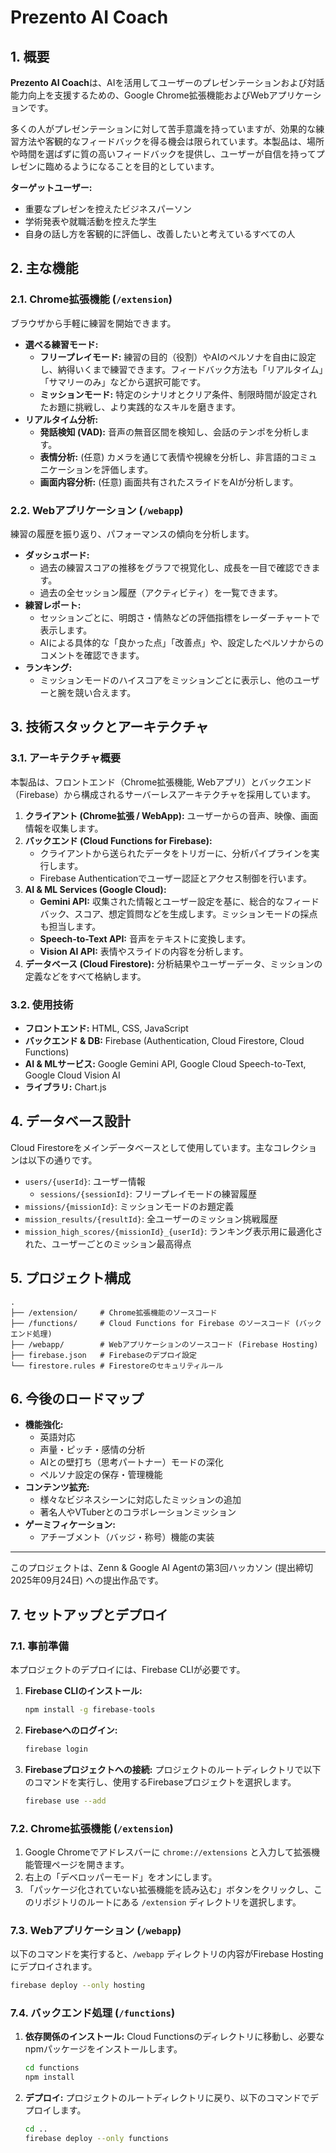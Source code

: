 # Prezento AI Coach

## 1. 概要

**Prezento AI Coach**は、AIを活用してユーザーのプレゼンテーションおよび対話能力向上を支援するための、Google Chrome拡張機能およびWebアプリケーションです。

多くの人がプレゼンテーションに対して苦手意識を持っていますが、効果的な練習方法や客観的なフィードバックを得る機会は限られています。本製品は、場所や時間を選ばずに質の高いフィードバックを提供し、ユーザーが自信を持ってプレゼンに臨めるようになることを目的としています。

**ターゲットユーザー:**
*   重要なプレゼンを控えたビジネスパーソン
*   学術発表や就職活動を控えた学生
*   自身の話し方を客観的に評価し、改善したいと考えているすべての人

## 2. 主な機能

### 2.1. Chrome拡張機能 (`/extension`)

ブラウザから手軽に練習を開始できます。

*   **選べる練習モード:**
    *   **フリープレイモード:** 練習の目的（役割）やAIのペルソナを自由に設定し、納得いくまで練習できます。フィードバック方法も「リアルタイム」「サマリーのみ」などから選択可能です。
    *   **ミッションモード:** 特定のシナリオとクリア条件、制限時間が設定されたお題に挑戦し、より実践的なスキルを磨きます。
*   **リアルタイム分析:**
    *   **発話検知 (VAD):** 音声の無音区間を検知し、会話のテンポを分析します。
    *   **表情分析:** (任意) カメラを通じて表情や視線を分析し、非言語的コミュニケーションを評価します。
    *   **画面内容分析:** (任意) 画面共有されたスライドをAIが分析します。

### 2.2. Webアプリケーション (`/webapp`)

練習の履歴を振り返り、パフォーマンスの傾向を分析します。

*   **ダッシュボード:**
    *   過去の練習スコアの推移をグラフで視覚化し、成長を一目で確認できます。
    *   過去の全セッション履歴（アクティビティ）を一覧できます。
*   **練習レポート:**
    *   セッションごとに、明朗さ・情熱などの評価指標をレーダーチャートで表示します。
    *   AIによる具体的な「良かった点」「改善点」や、設定したペルソナからのコメントを確認できます。
*   **ランキング:**
    *   ミッションモードのハイスコアをミッションごとに表示し、他のユーザーと腕を競い合えます。

## 3. 技術スタックとアーキテクチャ

### 3.1. アーキテクチャ概要

本製品は、フロントエンド（Chrome拡張機能, Webアプリ）とバックエンド（Firebase）から構成されるサーバーレスアーキテクチャを採用しています。

1.  **クライアント (Chrome拡張 / WebApp):** ユーザーからの音声、映像、画面情報を収集します。
2.  **バックエンド (Cloud Functions for Firebase):**
    *   クライアントから送られたデータをトリガーに、分析パイプラインを実行します。
    *   Firebase Authenticationでユーザー認証とアクセス制御を行います。
3.  **AI & ML Services (Google Cloud):**
    *   **Gemini API:** 収集された情報とユーザー設定を基に、総合的なフィードバック、スコア、想定質問などを生成します。ミッションモードの採点も担当します。
    *   **Speech-to-Text API:** 音声をテキストに変換します。
    *   **Vision AI API:** 表情やスライドの内容を分析します。
4.  **データベース (Cloud Firestore):** 分析結果やユーザーデータ、ミッションの定義などをすべて格納します。

### 3.2. 使用技術

*   **フロントエンド:** HTML, CSS, JavaScript
*   **バックエンド & DB:** Firebase (Authentication, Cloud Firestore, Cloud Functions)
*   **AI & MLサービス:** Google Gemini API, Google Cloud Speech-to-Text, Google Cloud Vision AI
*   **ライブラリ:** Chart.js

## 4. データベース設計

Cloud Firestoreをメインデータベースとして使用しています。主なコレクションは以下の通りです。

*   `users/{userId}`: ユーザー情報
    *   `sessions/{sessionId}`: フリープレイモードの練習履歴
*   `missions/{missionId}`: ミッションモードのお題定義
*   `mission_results/{resultId}`: 全ユーザーのミッション挑戦履歴
*   `mission_high_scores/{missionId}_{userId}`: ランキング表示用に最適化された、ユーザーごとのミッション最高得点

## 5. プロジェクト構成

```
.
├── /extension/     # Chrome拡張機能のソースコード
├── /functions/     # Cloud Functions for Firebase のソースコード (バックエンド処理)
├── /webapp/        # Webアプリケーションのソースコード (Firebase Hosting)
├── firebase.json   # Firebaseのデプロイ設定
└── firestore.rules # Firestoreのセキュリティルール
```

## 6. 今後のロードマップ

*   **機能強化:**
    *   英語対応
    *   声量・ピッチ・感情の分析
    *   AIとの壁打ち（思考パートナー）モードの深化
    *   ペルソナ設定の保存・管理機能
*   **コンテンツ拡充:**
    *   様々なビジネスシーンに対応したミッションの追加
    *   著名人やVTuberとのコラボレーションミッション
*   **ゲーミフィケーション:**
    *   アチーブメント（バッジ・称号）機能の実装

---
このプロジェクトは、Zenn & Google AI Agentの第3回ハッカソン (提出締切 2025年09月24日) への提出作品です。

## 7. セットアップとデプロイ

### 7.1. 事前準備

本プロジェクトのデプロイには、Firebase CLIが必要です。

1.  **Firebase CLIのインストール:**
    ```bash
    npm install -g firebase-tools
    ```
2.  **Firebaseへのログイン:**
    ```bash
    firebase login
    ```
3.  **Firebaseプロジェクトへの接続:**
    プロジェクトのルートディレクトリで以下のコマンドを実行し、使用するFirebaseプロジェクトを選択します。
    ```bash
    firebase use --add
    ```

### 7.2. Chrome拡張機能 (`/extension`)

1.  Google Chromeでアドレスバーに `chrome://extensions` と入力して拡張機能管理ページを開きます。
2.  右上の「デベロッパーモード」をオンにします。
3.  「パッケージ化されていない拡張機能を読み込む」ボタンをクリックし、このリポジトリのルートにある `/extension` ディレクトリを選択します。

### 7.3. Webアプリケーション (`/webapp`)

以下のコマンドを実行すると、`/webapp` ディレクトリの内容がFirebase Hostingにデプロイされます。

```bash
firebase deploy --only hosting
```

### 7.4. バックエンド処理 (`/functions`)

1.  **依存関係のインストール:**
    Cloud Functionsのディレクトリに移動し、必要なnpmパッケージをインストールします。
    ```bash
    cd functions
    npm install
    ```
2.  **デプロイ:**
    プロジェクトのルートディレクトリに戻り、以下のコマンドでデプロイします。
    ```bash
    cd ..
    firebase deploy --only functions
    ```
